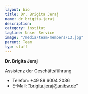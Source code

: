 ```yaml
---
layout: bio
title: Dr. Brigita Jeraj
name: dr_brigita-jeraj
description: 
category: institut
tagline: Unser Service
image: "/media/team-members/13.jpg"
parent: Team
typ: staff
---
```


**Dr. Brigita Jeraj**

Assistenz der Geschäftsführung

- Telefon:  +49 89 6004 2036
- E-Mail:  <a href="brigita.jeraj@unibw.de">"brigita.jeraj@unibw.de"</a>
